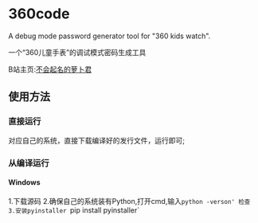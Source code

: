 # 360code
A debug mode password generator tool for "360 kids watch".<p>
一个“360儿童手表”的调试模式密码生成工具<p>
B站主页:[不会起名的萝卜君](https://space.bilibili.com/1732976071?spm_id_from=333.1007.0.0)
## 使用方法
### 直接运行
对应自己的系统，直接下载编译好的发行文件，运行即可;
### 从编译运行
#### Windows
1.下载源码
2.确保自己的系统装有Python,打开cmd,输入`python -verson' 检查
3.安装pyinstaller
`pip install pyinstaller` 
